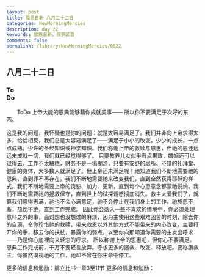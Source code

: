 ```yaml
---
layout: post
title: 晨恩日新 八月二十二日
categories: NewMorningMercies
description: day 22
keywords: 晨恩日新，保罗区普
comments: false
permalink: /library/NewMorningMercies/0822
---
```


## 八月二十二日

### To <br> Do

&emsp;&emsp;ToDo
上帝大能的恩典能够藉你成就美事——
所以你不要满足于次好的东西。
 
这是我的问题，我怀疑也是你的问题：就是太容易满足了。我们并非向上帝求得太多，恰恰相反，我们总是太容易满足了——满足于小小的改变，少少的成长，一点点成熟，少许的圣经知识或神学知识。我们称谢上帝的救赎与恩惠，但祂的恩还远远未成就一切，我们就已经觉得够了。
只要教养儿女似乎有点果效，婚姻还可以过得去，工作不太糟糕，财务不是一塌糊涂，只要有安舒的居所、不错的礼拜堂、健康的身体，大多数人就满足了。但上帝还未满足呢！祂知道我们不断地需要祂的恩典，直到罪不再存在。我们不断地需要祂来改变我们，直到全然获得耶稣的样式。我们不断地需要上帝的饶恕、加力、更新，直到每个心思意念都蒙祂悦纳。我们不断地需要祂的拯救保守，直到世上的试探诱惑彻底消失。救主太爱我们了，就算我们意得志满，祂也不会心满意足，祂不会停止在我们身上的工作。祂施恩不断，热忱不绝，直到工作完成。
因此你会落入一些不喜欢的情境中，你必须处理意料之外的事，面对想也没想过的麻烦，因为主使用这些艰难困苦的时刻，除去你的自满，令你珍惜祂的救赎，带来救恩以外其他方式不能带来的内心改变。主要打开你的手，移去你的扶杖，暴露你的弱点，以至你向那知道你需要的主发出呼求——乃是你心底裡向来轻忽的呼求。
所以称谢上帝的恩惠吧，但你心不要满足。恩典工作完成前，千万不要轻言放弃。呼求更多的拯救、改变、释放吧。要称讚救主，你虽然漠视祂的工作，祂却不曾在你生命中停工。
 
更多的信息和勉励：腓立比书一章3至11节
更多的信息和勉励：[]()
